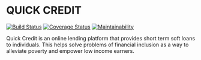 # QUICK CREDIT
[![Build Status](https://travis-ci.org/elemanhillary/QuickCredit.svg?branch=ft-quickcredit-api-2327175)](https://travis-ci.org/elemanhillary/QuickCredit)
[![Coverage Status](https://coveralls.io/repos/github/elemanhillary/QuickCredit/badge.svg?branch=ft-quickcredit-api-2327175)](https://coveralls.io/github/elemanhillary/QuickCredit?branch=ft-quickcredit-api-2327175)
[![Maintainability](https://api.codeclimate.com/v1/badges/00385e82757e320340d8/maintainability)](https://codeclimate.com/github/elemanhillary/QuickCredit/maintainability)

Quick Credit is an online lending platform that provides short term soft loans to individuals. This helps solve problems of financial inclusion as a way to alleviate poverty and empower low income earners.
